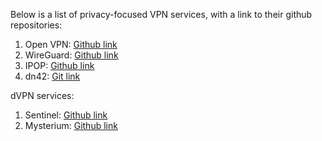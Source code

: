 Below is a list of privacy-focused VPN services, with a link to their github repositories:

1) Open VPN: [Github link](https://github.com/OpenVPN)
2) WireGuard: [Github link](https://github.com/WireGuard)
3) IPOP: [Github link](https://github.com/ipop-project)
4) dn42: [Git link](https://dn42.net/fileview)

dVPN services:

1) Sentinel: [Github link](https://github.com/sentinel-official/dvpn-node)
2) Mysterium: [Github link](https://github.com/mysteriumnetwork/mysterium-vpn)
